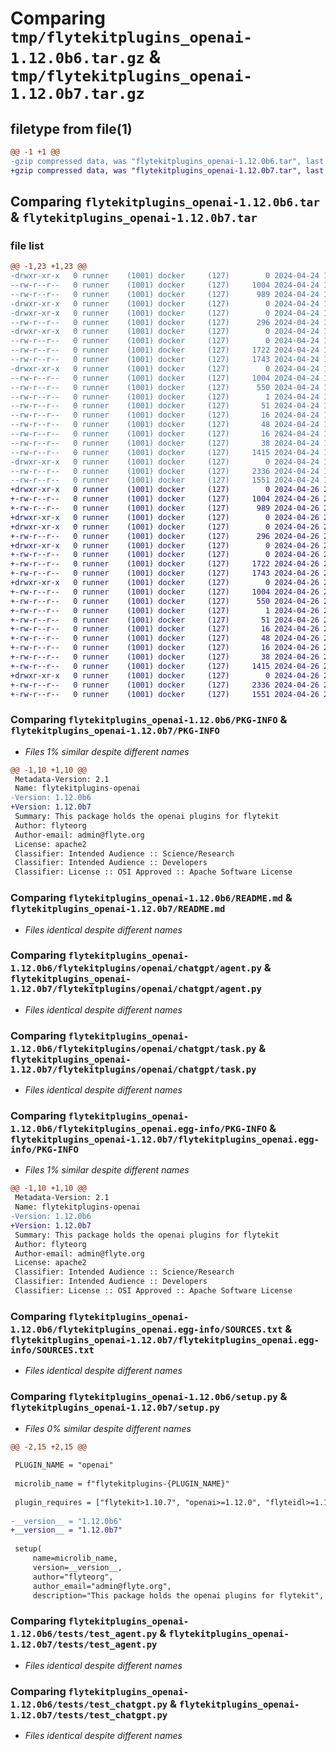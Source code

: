 # Comparing `tmp/flytekitplugins_openai-1.12.0b6.tar.gz` & `tmp/flytekitplugins_openai-1.12.0b7.tar.gz`

## filetype from file(1)

```diff
@@ -1 +1 @@
-gzip compressed data, was "flytekitplugins_openai-1.12.0b6.tar", last modified: Wed Apr 24 18:30:39 2024, max compression
+gzip compressed data, was "flytekitplugins_openai-1.12.0b7.tar", last modified: Fri Apr 26 22:22:43 2024, max compression
```

## Comparing `flytekitplugins_openai-1.12.0b6.tar` & `flytekitplugins_openai-1.12.0b7.tar`

### file list

```diff
@@ -1,23 +1,23 @@
-drwxr-xr-x   0 runner    (1001) docker     (127)        0 2024-04-24 18:30:39.585234 flytekitplugins_openai-1.12.0b6/
--rw-r--r--   0 runner    (1001) docker     (127)     1004 2024-04-24 18:30:39.585234 flytekitplugins_openai-1.12.0b6/PKG-INFO
--rw-r--r--   0 runner    (1001) docker     (127)      989 2024-04-24 18:30:04.000000 flytekitplugins_openai-1.12.0b6/README.md
-drwxr-xr-x   0 runner    (1001) docker     (127)        0 2024-04-24 18:30:39.581234 flytekitplugins_openai-1.12.0b6/flytekitplugins/
-drwxr-xr-x   0 runner    (1001) docker     (127)        0 2024-04-24 18:30:39.581234 flytekitplugins_openai-1.12.0b6/flytekitplugins/openai/
--rw-r--r--   0 runner    (1001) docker     (127)      296 2024-04-24 18:30:04.000000 flytekitplugins_openai-1.12.0b6/flytekitplugins/openai/__init__.py
-drwxr-xr-x   0 runner    (1001) docker     (127)        0 2024-04-24 18:30:39.581234 flytekitplugins_openai-1.12.0b6/flytekitplugins/openai/chatgpt/
--rw-r--r--   0 runner    (1001) docker     (127)        0 2024-04-24 18:30:04.000000 flytekitplugins_openai-1.12.0b6/flytekitplugins/openai/chatgpt/__init__.py
--rw-r--r--   0 runner    (1001) docker     (127)     1722 2024-04-24 18:30:04.000000 flytekitplugins_openai-1.12.0b6/flytekitplugins/openai/chatgpt/agent.py
--rw-r--r--   0 runner    (1001) docker     (127)     1743 2024-04-24 18:30:04.000000 flytekitplugins_openai-1.12.0b6/flytekitplugins/openai/chatgpt/task.py
-drwxr-xr-x   0 runner    (1001) docker     (127)        0 2024-04-24 18:30:39.585234 flytekitplugins_openai-1.12.0b6/flytekitplugins_openai.egg-info/
--rw-r--r--   0 runner    (1001) docker     (127)     1004 2024-04-24 18:30:39.000000 flytekitplugins_openai-1.12.0b6/flytekitplugins_openai.egg-info/PKG-INFO
--rw-r--r--   0 runner    (1001) docker     (127)      550 2024-04-24 18:30:39.000000 flytekitplugins_openai-1.12.0b6/flytekitplugins_openai.egg-info/SOURCES.txt
--rw-r--r--   0 runner    (1001) docker     (127)        1 2024-04-24 18:30:39.000000 flytekitplugins_openai-1.12.0b6/flytekitplugins_openai.egg-info/dependency_links.txt
--rw-r--r--   0 runner    (1001) docker     (127)       51 2024-04-24 18:30:39.000000 flytekitplugins_openai-1.12.0b6/flytekitplugins_openai.egg-info/entry_points.txt
--rw-r--r--   0 runner    (1001) docker     (127)       16 2024-04-24 18:30:39.000000 flytekitplugins_openai-1.12.0b6/flytekitplugins_openai.egg-info/namespace_packages.txt
--rw-r--r--   0 runner    (1001) docker     (127)       48 2024-04-24 18:30:39.000000 flytekitplugins_openai-1.12.0b6/flytekitplugins_openai.egg-info/requires.txt
--rw-r--r--   0 runner    (1001) docker     (127)       16 2024-04-24 18:30:39.000000 flytekitplugins_openai-1.12.0b6/flytekitplugins_openai.egg-info/top_level.txt
--rw-r--r--   0 runner    (1001) docker     (127)       38 2024-04-24 18:30:39.585234 flytekitplugins_openai-1.12.0b6/setup.cfg
--rw-r--r--   0 runner    (1001) docker     (127)     1415 2024-04-24 18:30:31.000000 flytekitplugins_openai-1.12.0b6/setup.py
-drwxr-xr-x   0 runner    (1001) docker     (127)        0 2024-04-24 18:30:39.585234 flytekitplugins_openai-1.12.0b6/tests/
--rw-r--r--   0 runner    (1001) docker     (127)     2336 2024-04-24 18:30:04.000000 flytekitplugins_openai-1.12.0b6/tests/test_agent.py
--rw-r--r--   0 runner    (1001) docker     (127)     1551 2024-04-24 18:30:04.000000 flytekitplugins_openai-1.12.0b6/tests/test_chatgpt.py
+drwxr-xr-x   0 runner    (1001) docker     (127)        0 2024-04-26 22:22:43.557963 flytekitplugins_openai-1.12.0b7/
+-rw-r--r--   0 runner    (1001) docker     (127)     1004 2024-04-26 22:22:43.553964 flytekitplugins_openai-1.12.0b7/PKG-INFO
+-rw-r--r--   0 runner    (1001) docker     (127)      989 2024-04-26 22:22:12.000000 flytekitplugins_openai-1.12.0b7/README.md
+drwxr-xr-x   0 runner    (1001) docker     (127)        0 2024-04-26 22:22:43.553964 flytekitplugins_openai-1.12.0b7/flytekitplugins/
+drwxr-xr-x   0 runner    (1001) docker     (127)        0 2024-04-26 22:22:43.553964 flytekitplugins_openai-1.12.0b7/flytekitplugins/openai/
+-rw-r--r--   0 runner    (1001) docker     (127)      296 2024-04-26 22:22:12.000000 flytekitplugins_openai-1.12.0b7/flytekitplugins/openai/__init__.py
+drwxr-xr-x   0 runner    (1001) docker     (127)        0 2024-04-26 22:22:43.553964 flytekitplugins_openai-1.12.0b7/flytekitplugins/openai/chatgpt/
+-rw-r--r--   0 runner    (1001) docker     (127)        0 2024-04-26 22:22:12.000000 flytekitplugins_openai-1.12.0b7/flytekitplugins/openai/chatgpt/__init__.py
+-rw-r--r--   0 runner    (1001) docker     (127)     1722 2024-04-26 22:22:12.000000 flytekitplugins_openai-1.12.0b7/flytekitplugins/openai/chatgpt/agent.py
+-rw-r--r--   0 runner    (1001) docker     (127)     1743 2024-04-26 22:22:12.000000 flytekitplugins_openai-1.12.0b7/flytekitplugins/openai/chatgpt/task.py
+drwxr-xr-x   0 runner    (1001) docker     (127)        0 2024-04-26 22:22:43.553964 flytekitplugins_openai-1.12.0b7/flytekitplugins_openai.egg-info/
+-rw-r--r--   0 runner    (1001) docker     (127)     1004 2024-04-26 22:22:43.000000 flytekitplugins_openai-1.12.0b7/flytekitplugins_openai.egg-info/PKG-INFO
+-rw-r--r--   0 runner    (1001) docker     (127)      550 2024-04-26 22:22:43.000000 flytekitplugins_openai-1.12.0b7/flytekitplugins_openai.egg-info/SOURCES.txt
+-rw-r--r--   0 runner    (1001) docker     (127)        1 2024-04-26 22:22:43.000000 flytekitplugins_openai-1.12.0b7/flytekitplugins_openai.egg-info/dependency_links.txt
+-rw-r--r--   0 runner    (1001) docker     (127)       51 2024-04-26 22:22:43.000000 flytekitplugins_openai-1.12.0b7/flytekitplugins_openai.egg-info/entry_points.txt
+-rw-r--r--   0 runner    (1001) docker     (127)       16 2024-04-26 22:22:43.000000 flytekitplugins_openai-1.12.0b7/flytekitplugins_openai.egg-info/namespace_packages.txt
+-rw-r--r--   0 runner    (1001) docker     (127)       48 2024-04-26 22:22:43.000000 flytekitplugins_openai-1.12.0b7/flytekitplugins_openai.egg-info/requires.txt
+-rw-r--r--   0 runner    (1001) docker     (127)       16 2024-04-26 22:22:43.000000 flytekitplugins_openai-1.12.0b7/flytekitplugins_openai.egg-info/top_level.txt
+-rw-r--r--   0 runner    (1001) docker     (127)       38 2024-04-26 22:22:43.557963 flytekitplugins_openai-1.12.0b7/setup.cfg
+-rw-r--r--   0 runner    (1001) docker     (127)     1415 2024-04-26 22:22:35.000000 flytekitplugins_openai-1.12.0b7/setup.py
+drwxr-xr-x   0 runner    (1001) docker     (127)        0 2024-04-26 22:22:43.553964 flytekitplugins_openai-1.12.0b7/tests/
+-rw-r--r--   0 runner    (1001) docker     (127)     2336 2024-04-26 22:22:12.000000 flytekitplugins_openai-1.12.0b7/tests/test_agent.py
+-rw-r--r--   0 runner    (1001) docker     (127)     1551 2024-04-26 22:22:12.000000 flytekitplugins_openai-1.12.0b7/tests/test_chatgpt.py
```

### Comparing `flytekitplugins_openai-1.12.0b6/PKG-INFO` & `flytekitplugins_openai-1.12.0b7/PKG-INFO`

 * *Files 1% similar despite different names*

```diff
@@ -1,10 +1,10 @@
 Metadata-Version: 2.1
 Name: flytekitplugins-openai
-Version: 1.12.0b6
+Version: 1.12.0b7
 Summary: This package holds the openai plugins for flytekit
 Author: flyteorg
 Author-email: admin@flyte.org
 License: apache2
 Classifier: Intended Audience :: Science/Research
 Classifier: Intended Audience :: Developers
 Classifier: License :: OSI Approved :: Apache Software License
```

### Comparing `flytekitplugins_openai-1.12.0b6/README.md` & `flytekitplugins_openai-1.12.0b7/README.md`

 * *Files identical despite different names*

### Comparing `flytekitplugins_openai-1.12.0b6/flytekitplugins/openai/chatgpt/agent.py` & `flytekitplugins_openai-1.12.0b7/flytekitplugins/openai/chatgpt/agent.py`

 * *Files identical despite different names*

### Comparing `flytekitplugins_openai-1.12.0b6/flytekitplugins/openai/chatgpt/task.py` & `flytekitplugins_openai-1.12.0b7/flytekitplugins/openai/chatgpt/task.py`

 * *Files identical despite different names*

### Comparing `flytekitplugins_openai-1.12.0b6/flytekitplugins_openai.egg-info/PKG-INFO` & `flytekitplugins_openai-1.12.0b7/flytekitplugins_openai.egg-info/PKG-INFO`

 * *Files 1% similar despite different names*

```diff
@@ -1,10 +1,10 @@
 Metadata-Version: 2.1
 Name: flytekitplugins-openai
-Version: 1.12.0b6
+Version: 1.12.0b7
 Summary: This package holds the openai plugins for flytekit
 Author: flyteorg
 Author-email: admin@flyte.org
 License: apache2
 Classifier: Intended Audience :: Science/Research
 Classifier: Intended Audience :: Developers
 Classifier: License :: OSI Approved :: Apache Software License
```

### Comparing `flytekitplugins_openai-1.12.0b6/flytekitplugins_openai.egg-info/SOURCES.txt` & `flytekitplugins_openai-1.12.0b7/flytekitplugins_openai.egg-info/SOURCES.txt`

 * *Files identical despite different names*

### Comparing `flytekitplugins_openai-1.12.0b6/setup.py` & `flytekitplugins_openai-1.12.0b7/setup.py`

 * *Files 0% similar despite different names*

```diff
@@ -2,15 +2,15 @@
 
 PLUGIN_NAME = "openai"
 
 microlib_name = f"flytekitplugins-{PLUGIN_NAME}"
 
 plugin_requires = ["flytekit>1.10.7", "openai>=1.12.0", "flyteidl>=1.11.0"]
 
-__version__ = "1.12.0b6"
+__version__ = "1.12.0b7"
 
 setup(
     name=microlib_name,
     version=__version__,
     author="flyteorg",
     author_email="admin@flyte.org",
     description="This package holds the openai plugins for flytekit",
```

### Comparing `flytekitplugins_openai-1.12.0b6/tests/test_agent.py` & `flytekitplugins_openai-1.12.0b7/tests/test_agent.py`

 * *Files identical despite different names*

### Comparing `flytekitplugins_openai-1.12.0b6/tests/test_chatgpt.py` & `flytekitplugins_openai-1.12.0b7/tests/test_chatgpt.py`

 * *Files identical despite different names*

